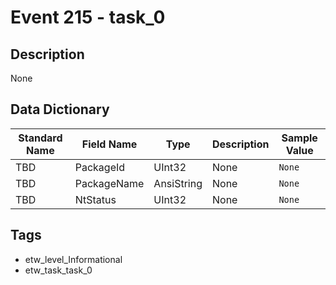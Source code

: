 # Event 215 - task_0

## Description
None

## Data Dictionary
|Standard Name|Field Name|Type|Description|Sample Value|
|---|---|---|---|---|
|TBD|PackageId|UInt32|None|`None`|
|TBD|PackageName|AnsiString|None|`None`|
|TBD|NtStatus|UInt32|None|`None`|

## Tags
* etw_level_Informational
* etw_task_task_0